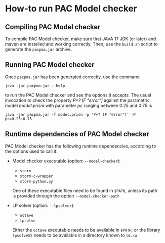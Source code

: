 # How-to run PAC Model checker

## Compiling PAC Model checker

To compile PAC Model checker, make sure that JAVA 17 JDK (or later) and maven are installed and working correctly.
Then, use the `build.sh` script to generate the `pacpma.jar` archive.

## Running PAC Model checker

Once `pacpma.jar` has been generated correctly, use the command 

```
java -jar pacpma.jar --help
```
to run the PAC Model checker and see the options it accepts. 
The usual invocation to check the property *P=? [F "error"]* against the parametric model *model.prism* with parameter *pc* ranging between 0.25 and 0.75 is

```
java -jar pacpma.jar -f model.prism -p 'P=? [F "error"]' -P pc=0.25:0.75
```

## Runtime dependencies of PAC Model checker

PAC Model checker has the following runtime dependencies, according to the options used to call it.

- Model checker executable (option: `--model-checker`):
  * `storm`
  * `storm-c-wrapper`
  * `storm-python.py`
  
  One of these executable files need to be found in `$PATH`, unless its path is provided through the option `--model-checker-path`
- LP solver (option: `--lpsolver`):
  * `octave`
  * `lpsolve`
  
  Either the `octave` executable needs to be available in `$PATH`, or the library `lpsolve55` needs to be available in a directory known to `ld.so`
